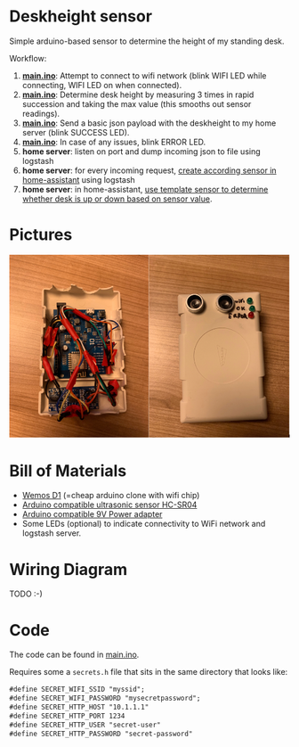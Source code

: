 # Deskheight sensor

Simple arduino-based sensor to determine the height of my standing desk.

Workflow:

1. **[main.ino](main.ino)**: Attempt to connect to wifi network (blink WIFI LED while connecting, WIFI LED on when connected).
2. **[main.ino](main.ino)**: Determine desk height by measuring 3 times in rapid succession and taking the max value (this smooths out sensor readings).
3. **[main.ino](main.ino)**: Send a basic json payload with the deskheight to my home server (blink SUCCESS LED).
4. **[main.ino](main.ino)**: In case of any issues, blink ERROR LED.
5. **home server**: listen on port and dump incoming json to file using logstash
6. **home server**: for every incoming request, [create according sensor in home-assistant](https://github.com/jorisroovers/casa/blob/ce0c68003c419736bfeb247acb640d994b75a856/roles/elk_logstash/templates/http-to-file.conf) using logstash
7. **home server**: in home-assistant, [use template sensor to determine whether desk is up or down based on sensor value](https://github.com/jorisroovers/casa/blob/633c4f768bd15269a6761f05a1fd03ab5628caef/roles/homeassistant/templates/configuration.yaml#L231-L242).

# Pictures

![Deskheight sensor](images/sensor.png)


# Bill of Materials
- [Wemos D1](https://www.aliexpress.com/item/Latest-WEMOS-D1-R2-V2-1/32745953143.html) (=cheap arduino clone with wifi chip)
- [Arduino compatible ultrasonic sensor HC-SR04](https://www.aliexpress.com/item/Free-shipping-1pcs-Ultrasonic-Module-HC-SR04-Distance-Measuring-Transducer-Sensor-for-Arduino-Samples-Best-prices/32640823431.html)
- [Arduino compatible 9V Power adapter](https://www.aliexpress.com/item/10pcs-Lot-AC-100V-240V-Converter-Adapter-DC-9V-1A-Power-Supply-EU-Plug-DC-5/32533135054.html)
- Some LEDs (optional) to indicate connectivity to WiFi network and logstash server.

# Wiring Diagram
TODO :-)

# Code
The code can be found in [main.ino](main.ino).

Requires some a ```secrets.h``` file that sits in the same directory that looks like:

```
#define SECRET_WIFI_SSID "myssid";
#define SECRET_WIFI_PASSWORD "mysecretpassword";
#define SECRET_HTTP_HOST "10.1.1.1"
#define SECRET_HTTP_PORT 1234
#define SECRET_HTTP_USER "secret-user"
#define SECRET_HTTP_PASSWORD "secret-password"
```